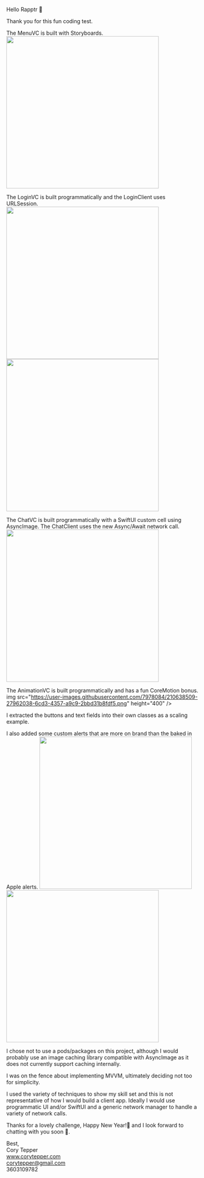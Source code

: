 
Hello Rapptr 🦖

Thank you for this fun coding test.

The MenuVC is built with Storyboards.<br /> 
<img src="https://user-images.githubusercontent.com/7978084/210638474-a66223d1-1f78-4cdd-a1d1-366bc5597e84.png" height="400" />

The LoginVC is built programmatically and the LoginClient uses URLSession.<br /> 
<img src="https://user-images.githubusercontent.com/7978084/210638484-37728579-21b5-4a4a-8806-e613b0c65fff.png" height="400" />
<img src="https://user-images.githubusercontent.com/7978084/210638492-d671e0a7-feb9-40e3-b8f4-214bd459e371.png" height="400" />

The ChatVC is built programmatically with a SwiftUI custom cell using AsyncImage. The ChatClient uses the new Async/Await network call.<br /> 
<img src="https://user-images.githubusercontent.com/7978084/210638483-520496b3-586a-4611-9627-65aca6041294.png" height="400" />


The AnimationVC is built programmatically and has a fun CoreMotion bonus.<br /> 
img src="https://user-images.githubusercontent.com/7978084/210638509-27962038-6cd3-4357-a9c9-2bbd31b8fdf5.png" height="400" />


I extracted the buttons and text fields into their own classes as a scaling example.

I also added some custom alerts that are more on brand than the baked in Apple alerts.
<img src="https://user-images.githubusercontent.com/7978084/210638499-2245081d-e273-4e9e-a572-43251bbf09d0.png" height="400" />
<img src="https://user-images.githubusercontent.com/7978084/210638504-f7119e17-98f9-42e3-82e6-88987432bd0b.png" height="400" />

I chose not to use a pods/packages on this project, although I would probably use an image caching library compatible with AsyncImage as it does not currently support caching internally.

I was on the fence about implementing MVVM, ultimately deciding not too for simplicity.

I used the variety of techniques to show my skill set and this is not representative of how I would build a client app. Ideally I would use programmatic UI and/or SwiftUI and a generic network manager to handle a variety of network calls.

Thanks for a lovely challenge, Happy New Year!🎇 and I look forward to chatting with you soon 📲.

Best,<br /> 
Cory Tepper<br /> 
www.corytepper.com<br /> 
corytepper@gmail.com<br /> 
3603109782



